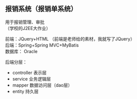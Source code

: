 报销系统（报销单系统）  
----------------

用于报销管理、审批  
（学校的J2EE大作业）

前端：JQuery+HTML  （前端是老师给的素材，我就写了JQuery）  
后端：Spring+Spring MVC+MyBatis  
数据库： Oracle  

后端分层：  
* controller 表示层
* service    业务逻辑层
* mapper     数据访问层（dao层）
* entity     持久层
